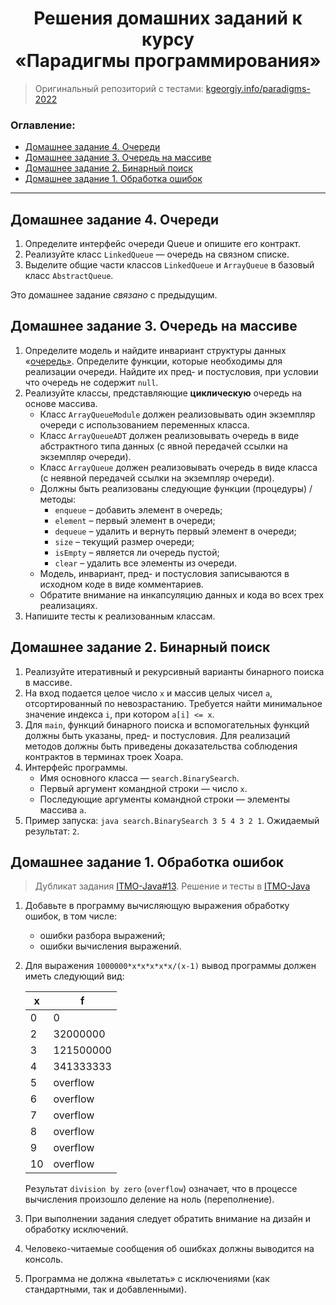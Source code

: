 <h1 align="center">Решения домашних заданий к курсу<br>«Парадигмы программирования»</h1>

> Оригинальный репозиторий с тестами: [kgeorgiy.info/paradigms-2022](https://www.kgeorgiy.info/git/geo/paradigms-2022/)

### Оглавление:
- [Домашнее задание 4. Очереди](#домашнее-задание-4-очереди)
- [Домашнее задание 3. Очередь на массиве](#домашнее-задание-3-очередь-на-массиве)
- [Домашнее задание 2. Бинарный поиск](#домашнее-задание-2-бинарный-поиск)
- [Домашнее задание 1. Обработка ошибок](#домашнее-задание-1-обработка-ошибок)

----------------------------------------------------------------------------------------------------

## Домашнее задание 4. Очереди

1. Определите интерфейс очереди Queue и опишите его контракт.
2. Реализуйте класс `LinkedQueue` — очередь на связном списке.
3. Выделите общие части классов `LinkedQueue` и `ArrayQueue` в базовый класс `AbstractQueue`.

Это домашнее задание _связано_ с предыдущим.


## Домашнее задание 3. Очередь на массиве

1. Определите модель и найдите инвариант структуры данных «[очередь»](http://ru.wikipedia.org/wiki/%D0%9E%D1%87%D0%B5%D1%80%D0%B5%D0%B4%D1%8C_(%D0%BF%D1%80%D0%BE%D0%B3%D1%80%D0%B0%D0%BC%D0%BC%D0%B8%D1%80%D0%BE%D0%B2%D0%B0%D0%BD%D0%B8%D0%B5)). Определите функции, которые необходимы для реализации очереди. Найдите их пред- и постусловия, при условии что очередь не содержит `null`.
2. Реализуйте классы, представляющие **циклическую** очередь на основе массива.
    - Класс `ArrayQueueModule` должен реализовывать один экземпляр очереди с использованием переменных класса.
    - Класс `ArrayQueueADT` должен реализовывать очередь в виде абстрактного типа данных (с явной передачей ссылки на экземпляр очереди).
    - Класс `ArrayQueue` должен реализовывать очередь в виде класса (с неявной передачей ссылки на экземпляр очереди).
    - Должны быть реализованы следующие функции (процедуры) / методы:
        - `enqueue` – добавить элемент в очередь;
        - `element` – первый элемент в очереди;
        - `dequeue` – удалить и вернуть первый элемент в очереди;
        - `size` – текущий размер очереди;
        - `isEmpty` – является ли очередь пустой;
        - `clear` – удалить все элементы из очереди.
    - Модель, инвариант, пред- и постусловия записываются в исходном коде в виде комментариев.
    - Обратите внимание на инкапсуляцию данных и кода во всех трех реализациях. 
3. Напишите тесты к реализованным классам. 


## Домашнее задание 2. Бинарный поиск

1. Реализуйте итеративный и рекурсивный варианты бинарного поиска в массиве.
2. На вход подается целое число `x` и массив целых чисел `a`, отсортированный по невозрастанию. Требуется найти минимальное значение индекса `i`, при котором `a[i] <= x`.
3. Для `main`, функций бинарного поиска и вспомогательных функций должны быть указаны, пред- и постусловия. Для реализаций методов должны быть приведены доказательства соблюдения контрактов в терминах троек Хоара.
4. Интерфейс программы.
    - Имя основного класса — `search.BinarySearch`.
    - Первый аргумент командной строки — число `x`.
    - Последующие аргументы командной строки — элементы массива `a`.
5. Пример запуска: `java search.BinarySearch 3 5 4 3 2 1`. Ожидаемый результат: `2`.


## Домашнее задание 1. Обработка ошибок

> Дубликат задания [ITMO-Java#13](https://github.com/npanuhin/ITMO-Java#домашнее-задание-13-обработка-ошибок). Решение и тесты в [ITMO-Java](https://github.com/npanuhin/ITMO-Java)

1. Добавьте в программу вычисляющую выражения обработку ошибок, в том числе:
    - ошибки разбора выражений;
    - ошибки вычисления выражений.
2. Для выражения `1000000*x*x*x*x*x/(x-1)` вывод программы должен иметь следующий вид:

    | **x** | **f**     |
    |-------|-----------|
    | 0     | 0         |
    | 2     | 32000000  |
    | 3     | 121500000 |
    | 4     | 341333333 |
    | 5     | overflow  |
    | 6     | overflow  |
    | 7     | overflow  |
    | 8     | overflow  |
    | 9     | overflow  |
    | 10    | overflow  |

    Результат `division by zero` (`overflow`) означает, что в процессе вычисления произошло деление на ноль (переполнение).
3. При выполнении задания следует обратить внимание на дизайн и обработку исключений.
4. Человеко-читаемые сообщения об ошибках должны выводится на консоль.
5. Программа не должна «вылетать» с исключениями (как стандартными, так и добавленными).
